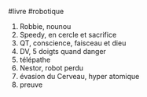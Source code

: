 #livre #robotique

1. Robbie, nounou
2. Speedy, en cercle et sacrifice
3. QT, conscience, faisceau et dieu
4. DV, 5 doigts quand danger
5. télépathe
6. Nestor, robot perdu
7. évasion du Cerveau, hyper atomique
8. preuve 

